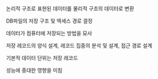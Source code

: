 논리적 구조로 표현된 데이터를 물리적 구조의 데이터로 변환

DB파일의 저장 구조 및 엑세스 경로 결정

데이터가 컴퓨터에 저장되는 방법을 묘사

저장 레코드의 양식 설계, 레코드 집중의 분석 및 설계, 접근 경로 설계

기본적 데이터 단위는 저장 레코드

성능에 중대한 영향을 미침
